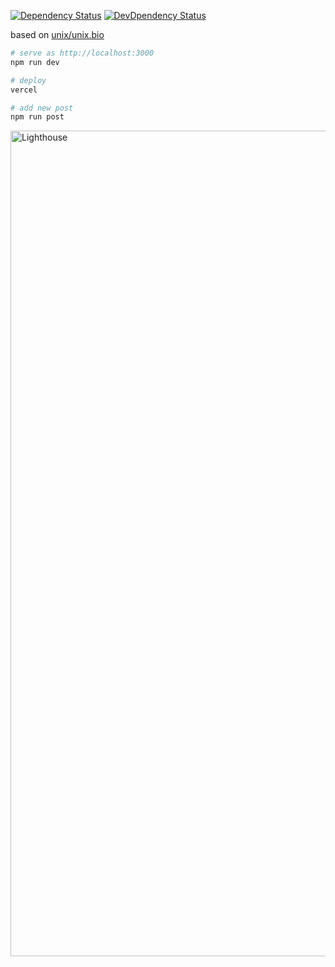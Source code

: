 [![Dependency Status](https://img.shields.io/david/7ma7X/hellorusk.net.svg?style=flat)](https://img.shields.io/david/7ma7X/hellorusk.net.svg?style=flat)
[![DevDpendency Status](https://img.shields.io/david/dev/7ma7X/hellorusk.net.svg?style=flat)](https://img.shields.io/david/dev/7ma7X/hellorusk.net.svg?style=flat)

based on [unix/unix.bio](https://github.com/unix/unix.bio)

```sh
# serve as http://localhost:3000
npm run dev

# deploy
vercel

# add new post
npm run post
```

<img width="1321" alt="Lighthouse" src="https://user-images.githubusercontent.com/36184621/87223814-047fb380-c3bb-11ea-8a9c-77616a27ada7.png">

